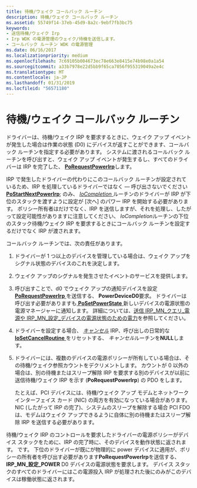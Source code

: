```yaml
---
title: 待機/ウェイク コールバック ルーチン
description: 待機/ウェイク コールバック ルーチン
ms.assetid: 55749f14-37eb-45d9-8a2c-9ebf7fb3bc75
keywords:
- 送信待機/ウェイク Irp
- Irp WDK の電源管理のウェイク/待機を送信します。
- コールバック ルーチン WDK の電源管理
ms.date: 06/16/2017
ms.localizationpriority: medium
ms.openlocfilehash: 7c69105b004673ec78e663e8415e74b98e0a1a54
ms.sourcegitcommit: a33b7978e22d5bb9f65ca7056f955319049a2e4c
ms.translationtype: MT
ms.contentlocale: ja-JP
ms.lasthandoff: 01/31/2019
ms.locfileid: "56571180"
---
```

# <a name="waitwake-callback-routines"></a>待機/ウェイク コールバック ルーチン





ドライバーは、待機/ウェイク IRP を要求するときに、ウェイク アップ イベントが発生した場合は作業の状態 (D0) にデバイスが返すことができます、コールバック ルーチンを指定する必要があります。 システムに渡されるコールバック ルーチンを呼び出すと、ウェイク アップ イベントが発生するし、すべてのドライバーは IRP を完了した、 [ **PoRequestPowerIrp**](https://msdn.microsoft.com/library/windows/hardware/ff559734)します。

IRP で発生したドライバーの代わりにこのコールバック ルーチンが設定されているため、IRP を処理しているドライバーではなく — 呼び出さないでください[ **PoStartNextPowerIrp**](https://msdn.microsoft.com/library/windows/hardware/ff559776); のみ、 [ *IoCompletion* ](https://msdn.microsoft.com/library/windows/hardware/ff548354)ルーチンのドライバーが IRP が下位のスタックを渡すように設定が [次へ] のパワー IRP を開始する必要があります。 ポリシー所有者はだけでなく、IRP を送信しますが、それを処理し、したがって設定可能性がありますに注意してください、 *IoCompletion*ルーチンの下位のスタック待機/ウェイク IRP を要求するときにコールバック ルーチンを設定するだけでなく IRP が渡されます。

コールバック ルーチンでは、次の責任があります。

1.  ドライバーが 1 つ以上のデバイスを管理している場合は、ウェイク アップをシグナル状態のデバイスのこれを決定します。

2.  ウェイク アップのシグナルを発生させたイベントのサービスを提供します。

3.  呼び出すことで、d0 でウェイク アップの通知デバイスを設定[ **PoRequestPowerIrp** ](https://msdn.microsoft.com/library/windows/hardware/ff559734)を送信する、 **PowerDeviceD0**要求。 ドライバーは呼び出す必要がありますも[ **PoSetPowerState** ](https://msdn.microsoft.com/library/windows/hardware/ff559765)新しいデバイスの電源状態の電源マネージャーに通知します。 詳細については、[送信 IRP\_MN\_クエリ\_電源や IRP\_MN\_設定\_デバイスの電源状態のための電力](sending-irp-mn-query-power-or-irp-mn-set-power-for-device-power-states.md)を参照してください。

4.  ドライバーを設定する場合、 [*キャンセル*](https://msdn.microsoft.com/library/windows/hardware/ff540742) IRP、呼び出しの日常的な[ **IoSetCancelRoutine** ](https://msdn.microsoft.com/library/windows/hardware/ff549674)をリセットする、 *キャンセル*ルーチンを**NULL**します。

5.  ドライバーには、複数のデバイスの電源ポリシーが所有している場合は、その待機/ウェイク参照カウントをデクリメントします。 カウントが 0 以外の場合は、別の待機またはスリープ解除 IRP を要求する別のデバイスが以前に送信待機/ウェイク IRP を示す (**PoRequestPowerIrp**) の PDO をします。

    たとえば、PCI デバイスには、待機/ウェイク アップ モデムとネットワーク インターフェイス カード (NIC) の両方を有効になっている場合があります。 NIC (したがって IRP の完了)、システムのスリープを解除する場合 PCI FDO は、モデムはウェイク アップできるように自体に別の待機またはスリープ解除 IRP を送信する必要があります。

待機/ウェイク IRP のコントロールを要求したドライバーの電源ポリシーがデバイス スタックをために、IRP の完了時に、そのデバイスを動作状態に返されます。 です。 下位のドライバーが既にが物理的に power デバイスに適用が、ポリシーの所有者を呼び出す必要があります**PoRequestPowerIrp**を送信する、 **IRP\_MN\_設定\_POWER** D0 デバイスの電源状態を要求します。 デバイス スタックのすべてのドライバーにはこの電源投入 IRP が処理された後にのみがこのデバイスは稼働状態に返されます。

 

 





